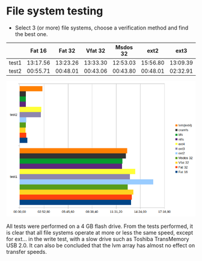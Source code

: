 # File system testing

- Select 3 (or more) file systems, choose a verification method and find the best one.

<table class="tg"><thead>
  <tr>
    <th class="tg-0lax"></th>
    <th class="tg-cly1">Fat 16</th>
    <th class="tg-cly1">Fat 32</th>
    <th class="tg-cly1">Vfat 32</th>
    <th class="tg-cly1">Msdos 32</th>
    <th class="tg-cly1">ext2</th>
    <th class="tg-cly1">ext3</th>
    <th class="tg-cly1">ext4</th>
    <th class="tg-cly1">ntfs</th>
    <th class="tg-cly1">bfs</th>
    <th class="tg-cly1">cramfs</th>
    <th class="tg-cly1">lvm(ext4)</th>
  </tr></thead>
<tbody>
  <tr>
    <td class="tg-cly1">test1</td>
    <td class="tg-cly1">13:17.56</td>
    <td class="tg-cly1">13:23.26</td>
    <td class="tg-cly1">13:33.30</td>
    <td class="tg-cly1">12:53.03</td>
    <td class="tg-cly1">15:56.80</td>
    <td class="tg-cly1">13:09.39</td>
    <td class="tg-cly1">13:48.21</td>
    <td class="tg-cly1">12:13.30</td>
    <td class="tg-cly1">12:16.76</td>
    <td class="tg-cly1">12:40.77</td>
    <td class="tg-cly1">12:50.42</td>
  </tr>
  <tr>
    <td class="tg-cly1">test2</td>
    <td class="tg-cly1">00:55.71</td>
    <td class="tg-cly1">00:48.01</td>
    <td class="tg-cly1">00:43.06</td>
    <td class="tg-cly1">00:43.80</td>
    <td class="tg-cly1">00:48.01</td>
    <td class="tg-cly1">02:32.91</td>
    <td class="tg-cly1">02:36.09</td>
    <td class="tg-cly1">00:44.35</td>
    <td class="tg-cly1">00:45.15</td>
    <td class="tg-cly1">00:44.05</td>
    <td class="tg-cly1">02:42.15</td>
  </tr>
</tbody></table>

![alt text](image.png)

All tests were performed on a 4 GB flash drive. From the tests performed, it is clear that all file systems operate at more or less the same speed, except for ext… in the write test, with a slow drive such as Toshiba TransMemory USB 2.0. It can also be concluded that the lvm array has almost no effect on transfer speeds.
